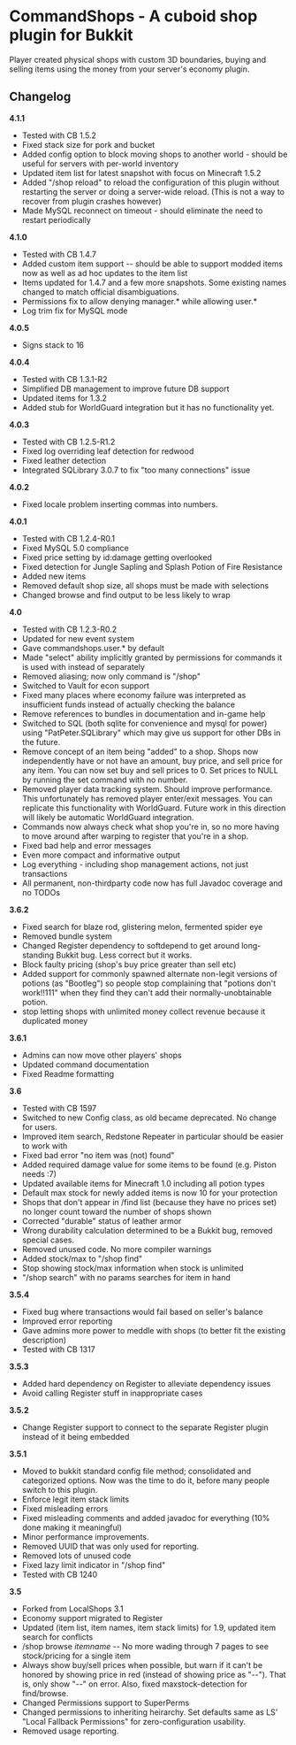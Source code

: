 CommandShops - A cuboid shop plugin for Bukkit
==================

Player created physical shops with custom 3D boundaries, buying and selling items using the money from your server's economy plugin.

Changelog
-------------------
**4.1.1**

* Tested with CB 1.5.2
* Fixed stack size for pork and bucket
* Added config option to block moving shops to another world - should be useful for servers with per-world inventory
* Updated item list for latest snapshot with focus on Minecraft 1.5.2
* Added "/shop reload" to reload the configuration of this plugin without restarting the server or doing a server-wide reload. (This is not a way to recover from plugin crashes however)
* Made MySQL reconnect on timeout - should eliminate the need to restart periodically

**4.1.0**

* Tested with CB 1.4.7
* Added custom item support -- should be able to support modded items now as well as ad hoc updates to the item list
* Items updated for 1.4.7 and a few more snapshots. Some existing names changed to match official disambiguations.
* Permissions fix to allow denying manager.* while allowing user.*
* Log trim fix for MySQL mode

**4.0.5**

* Signs stack to 16

**4.0.4**

* Tested with CB 1.3.1-R2
* Simplified DB management to improve future DB support
* Updated items for 1.3.2
* Added stub for WorldGuard integration but it has no functionality yet.

**4.0.3**

* Tested with CB 1.2.5-R1.2
* Fixed log overriding leaf detection for redwood
* Fixed leather detection
* Integrated SQLibrary 3.0.7 to fix "too many connections" issue

**4.0.2**

* Fixed locale problem inserting commas into numbers.

**4.0.1**

* Tested with CB 1.2.4-R0.1
* Fixed MySQL 5.0 compliance
* Fixed price setting by id:damage getting overlooked
* Fixed detection for Jungle Sapling and Splash Potion of Fire Resistance
* Added new items
* Removed default shop size, all shops must be made with selections
* Changed browse and find output to be less likely to wrap

**4.0**

* Tested with CB 1.2.3-R0.2
* Updated for new event system
* Gave commandshops.user.* by default
* Made "select" ability implicitly granted by permissions for commands it is used with instead of separately
* Removed aliasing; now only command is "/shop"
* Switched to Vault for econ support
* Fixed many places where economy failure was interpreted as insufficient funds instead of actually checking the balance
* Remove references to bundles in documentation and in-game help
* Switched to SQL (both sqlite for convenience and mysql for power) using "PatPeter.SQLibrary" which may give us support for other DBs in the future.
* Remove concept of an item being "added" to a shop. Shops now independently have or not have an amount, buy price, and sell price for any item. You can now set buy and sell prices to 0. Set prices to NULL by running the set command with no number.
* Removed player data tracking system. Should improve performance. This unfortunately has removed player enter/exit messages. You can replicate this functionality with WorldGuard. Future work in this direction will likely be automatic WorldGuard integration.
* Commands now always check what shop you're in, so no more having to move around after warping to register that you're in a shop.  
* Fixed bad help and error messages
* Even more compact and informative output
* Log everything - including shop management actions, not just transactions
* All permanent, non-thirdparty code now has full Javadoc coverage and no TODOs

**3.6.2**

* Fixed search for blaze rod, glistering melon, fermented spider eye
* Removed bundle system
* Changed Register dependency to softdepend to get around long-standing Bukkit bug. Less correct but it works.
* Block faulty pricing (shop's buy price greater than sell etc)
* Added support for commonly spawned alternate non-legit versions of potions (as "Bootleg") so people stop complaining that "potions don't work!!111" when they find they can't add their normally-unobtainable potion.
* stop letting shops with unlimited money collect revenue because it duplicated money

**3.6.1**

* Admins can now move other players' shops
* Updated command documentation
* Fixed Readme formatting

**3.6**

* Tested with CB 1597
* Switched to new Config class, as old became deprecated. No change for users.
* Improved item search, Redstone Repeater in particular should be easier to work with
* Fixed bad error "no item was (not) found"
* Added required damage value for some items to be found (e.g. Piston needs :7)
* Updated available items for Minecraft 1.0 including all potion types
* Default max stock for newly added items is now 10 for your protection
* Shops that don't appear in /find list (because they have no prices set) no longer count toward the number of shops shown
* Corrected "durable" status of leather armor
* Wrong durability calculation determined to be a Bukkit bug, removed special cases.
* Removed unused code. No more compiler warnings
* Added stock/max to "/shop find"
* Stop showing stock/max information when stock is unlimited
* "/shop search" with no params searches for item in hand

**3.5.4**

* Fixed bug where transactions would fail based on seller's balance
* Improved error reporting
* Gave admins more power to meddle with shops (to better fit the existing description)
* Tested with CB 1317

**3.5.3**

* Added hard dependency on Register to alleviate dependency issues
* Avoid calling Register stuff in inappropriate cases

**3.5.2**

* Change Register support to connect to the separate Register plugin instead of it being embedded

**3.5.1**

* Moved to bukkit standard config file method; consolidated and categorized options. Now was the time to do it, before many people switch to this plugin.
* Enforce legit item stack limits 
* Fixed misleading errors
* Fixed misleading comments and added javadoc for everything (10% done making it meaningful)
* Minor performance improvements.
* Removed UUID that was only used for reporting.
* Removed lots of unused code
* Fixed lazy limit indicator in "/shop find"
* Tested with CB 1240

**3.5**

* Forked from LocalShops 3.1
* Economy support migrated to Register
* Updated (item list, item names, item stack limits) for 1.9, updated item search for conflicts
* /shop browse *itemname* -- No more wading through 7 pages to see stock/pricing for a single item
* Always show buy/sell prices when possible, but warn if it can't be honored by showing price in red (instead of showing price as "--"). That is, only show "--" on error. Also, fixed maxstock-detection for find/browse.
* Changed Permissions support to SuperPerms
* Changed permissions to inheriting heirarchy. Set defaults same as LS' "Local Fallback Permissions" for zero-configuration usability.
* Removed usage reporting.